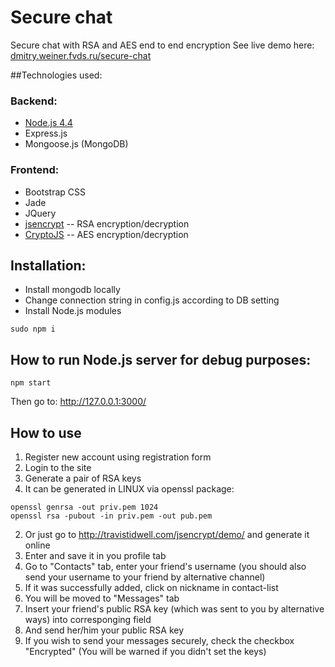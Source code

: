 # Secure chat
Secure chat with RSA and AES end to end encryption
See live demo here: [dmitry.weiner.fvds.ru/secure-chat](http://dmitry.weiner.fvds.ru/secure-chat)

##Technologies used:
### Backend:
* [Node.js 4.4](https://nodejs.org/en/download/)
* Express.js
* Mongoose.js (MongoDB)

### Frontend:
* Bootstrap CSS
* Jade
* JQuery
* [jsencrypt](https://github.com/travist/jsencrypt) -- RSA encryption/decryption
* [CryptoJS](https://cdnjs.com/libraries/crypto-js) -- AES encryption/decryption

## Installation:
* Install mongodb locally
* Change connection string in config.js according to DB setting
* Install Node.js modules
```
sudo npm i
```

## How to run Node.js server for debug purposes:
```
npm start
```
Then go to:
http://127.0.0.1:3000/

## How to use
1. Register new account using registration form
2. Login to the site
3. Generate a pair of RSA keys
  1. It can be generated in LINUX via openssl package: 
  ```
  openssl genrsa -out priv.pem 1024
  openssl rsa -pubout -in priv.pem -out pub.pem
  ```
  2. Or just go to http://travistidwell.com/jsencrypt/demo/ and generate it online
4. Enter and save it in you profile tab
5. Go to "Contacts" tab, enter your friend's username (you should also send your username to your friend by alternative channel)
6. If it was successfully added, click on nickname in contact-list
7. You will be moved to "Messages" tab
8. Insert your friend's public RSA key (which was sent to you by alternative ways) into corresponging field 
9. And send her/him your public RSA key
10. If you wish to send your messages securely, check the checkbox "Encrypted" (You will be warned if you didn't set the keys)
